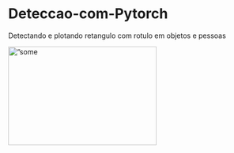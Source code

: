 # Deteccao-com-Pytorch
Detectando e plotando retangulo com rotulo em objetos e pessoas
<!doctype html>
<html>
<body>
<img src=”images/foto2.png” alt=”some text” width=300 height=200>
</body>
</html>
